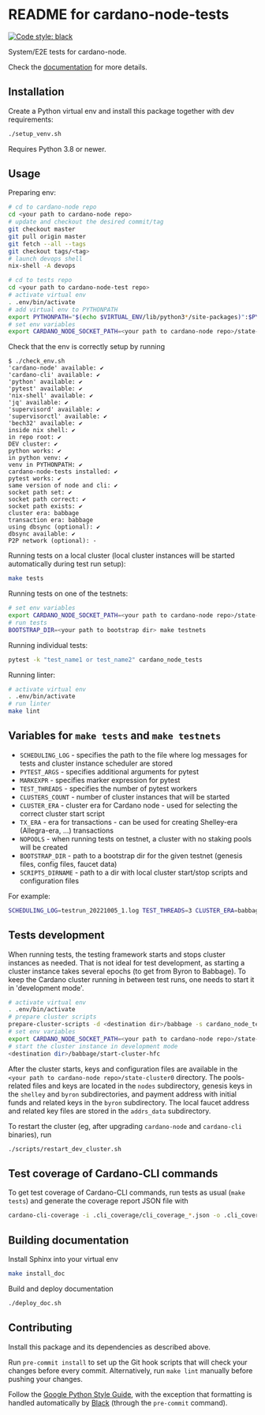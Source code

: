 # README for cardano-node-tests

[![Code style: black](https://img.shields.io/badge/code%20style-black-000000.svg)](https://github.com/ambv/black)

System/E2E tests for cardano-node.

Check the [documentation](https://input-output-hk.github.io/cardano-node-tests) for more details.

## Installation

Create a Python virtual env and install this package together with dev requirements:

```sh
./setup_venv.sh
```

Requires Python 3.8 or newer.

## Usage

Preparing env:

```sh
# cd to cardano-node repo
cd <your path to cardano-node repo>
# update and checkout the desired commit/tag
git checkout master
git pull origin master
git fetch --all --tags
git checkout tags/<tag>
# launch devops shell
nix-shell -A devops

# cd to tests repo
cd <your path to cardano-node-test repo>
# activate virtual env
. .env/bin/activate
# add virtual env to PYTHONPATH
export PYTHONPATH="$(echo $VIRTUAL_ENV/lib/python3*/site-packages)":$PYTHONPATH
# set env variables
export CARDANO_NODE_SOCKET_PATH=<your path to cardano-node repo>/state-cluster0/bft1.socket
```

Check that the env is correctly setup by running

```text
$ ./check_env.sh
'cardano-node' available: ✔
'cardano-cli' available: ✔
'python' available: ✔
'pytest' available: ✔
'nix-shell' available: ✔
'jq' available: ✔
'supervisord' available: ✔
'supervisorctl' available: ✔
'bech32' available: ✔
inside nix shell: ✔
in repo root: ✔
DEV cluster: ✔
python works: ✔
in python venv: ✔
venv in PYTHONPATH: ✔
cardano-node-tests installed: ✔
pytest works: ✔
same version of node and cli: ✔
socket path set: ✔
socket path correct: ✔
socket path exists: ✔
cluster era: babbage
transaction era: babbage
using dbsync (optional): ✔
dbsync available: ✔
P2P network (optional): -
```

Running tests on a local cluster (local cluster instances will be started automatically during test run setup):

```sh
make tests
```

Running tests on one of the testnets:

```sh
# set env variables
export CARDANO_NODE_SOCKET_PATH=<your path to cardano-node repo>/state-cluster0/relay1.socket
# run tests
BOOTSTRAP_DIR=<your path to bootstrap dir> make testnets
```

Running individual tests:

```sh
pytest -k "test_name1 or test_name2" cardano_node_tests
```

Running linter:

```sh
# activate virtual env
. .env/bin/activate
# run linter
make lint
```

## Variables for `make tests` and `make testnets`

* `SCHEDULING_LOG` - specifies the path to the file where log messages for tests and cluster instance scheduler are stored
* `PYTEST_ARGS` - specifies additional arguments for pytest
* `MARKEXPR` - specifies marker expression for pytest
* `TEST_THREADS` - specifies the number of pytest workers
* `CLUSTERS_COUNT` - number of cluster instances that will be started
* `CLUSTER_ERA` - cluster era for Cardano node - used for selecting the correct cluster start script
* `TX_ERA` - era for transactions - can be used for creating Shelley-era (Allegra-era, ...) transactions
* `NOPOOLS` - when running tests on testnet, a cluster with no staking pools will be created
* `BOOTSTRAP_DIR` - path to a bootstrap dir for the given testnet (genesis files, config files, faucet data)
* `SCRIPTS_DIRNAME` - path to a dir with local cluster start/stop scripts and configuration files

For example:

```sh
SCHEDULING_LOG=testrun_20221005_1.log TEST_THREADS=3 CLUSTER_ERA=babbage TX_ERA=alonzo SCRIPTS_DIRNAME=cardano_node_tests/cluster_scripts/babbage/ PYTEST_ARGS="-k 'test_stake_pool_low_cost or test_reward_amount'" MARKEXPR="not long" make tests
```


## Tests development

When running tests, the testing framework starts and stops cluster instances as needed. That is not ideal for test development, as starting a cluster instance takes several epochs (to get from Byron to Babbage). To keep the Cardano cluster running in between test runs, one needs to start it in 'development mode'.

```sh
# activate virtual env
. .env/bin/activate
# prepare cluster scripts
prepare-cluster-scripts -d <destination dir>/babbage -s cardano_node_tests/cluster_scripts/babbage/
# set env variables
export CARDANO_NODE_SOCKET_PATH=<your path to cardano-node repo>/state-cluster0/bft1.socket DEV_CLUSTER_RUNNING=1
# start the cluster instance in development mode
<destination dir>/babbage/start-cluster-hfc
```

After the cluster starts, keys and configuration files are available in the `<your path to cardano-node repo>/state-cluster0` directory. The pools-related files and keys are located in the `nodes` subdirectory, genesis keys in the `shelley` and `byron` subdirectories, and payment address with initial funds and related keys in the `byron` subdirectory. The local faucet address and related key files are stored in the `addrs_data` subdirectory.

To restart the cluster (eg, after upgrading `cardano-node` and `cardano-cli` binaries), run

```sh
./scripts/restart_dev_cluster.sh
```


## Test coverage of Cardano-CLI commands

To get test coverage of Cardano-CLI commands, run tests as usual (`make tests`) and generate the coverage report JSON file with

```sh
cardano-cli-coverage -i .cli_coverage/cli_coverage_*.json -o .cli_coverage/coverage_report.json
```


## Building documentation

Install Sphinx into your virtual env

```sh
make install_doc
```

Build and deploy documentation

```sh
./deploy_doc.sh
```


## Contributing

Install this package and its dependencies as described above.

Run `pre-commit install` to set up the Git hook scripts that will check your changes before every commit. Alternatively, run `make lint` manually before pushing your changes.

Follow the [Google Python Style Guide](https://google.github.io/styleguide/pyguide.html), with the exception that formatting is handled automatically by [Black](https://github.com/psf/black) (through the `pre-commit` command).
